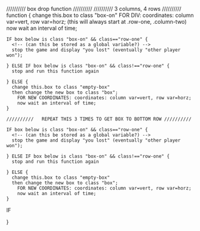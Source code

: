 //////////   box drop function   //////////
//////////   3 columns, 4 rows   //////////
function {
  change this.box to class "box-on"
    FOR DIV: coordinates: column var=vert, row var=horz; (this will always start at .row-one, .column-two)
    now wait an interval of time;

    IF box below is class "box-on" && class=="row-one" {
      <!-- (can this be stored as a global variable?) -->
      stop the game and display "you lost" (eventually "other player won");

    } ELSE IF box below is class "box-on" && class!=="row-one" {
      stop and run this function again

    } ELSE {
      change this.box to class "empty-box"
      then change the new box to class "box";
        FOR NEW COORDINATES: coordinates: column var=vert, row var=horz;
        now wait an interval of time;
    }

    //////////   REPEAT THIS 3 TIMES TO GET BOX TO BOTTOM ROW //////////

    IF box below is class "box-on" && class=="row-one" {
      <!-- (can this be stored as a global variable?) -->
      stop the game and display "you lost" (eventually "other player won");

    } ELSE IF box below is class "box-on" && class!=="row-one" {
      stop and run this function again

    } ELSE {
      change this.box to class "empty-box"
      then change the new box to class "box";
        FOR NEW COORDINATES: coordinates: column var=vert, row var=horz;
        now wait an interval of time;
    }

  IF  

}
